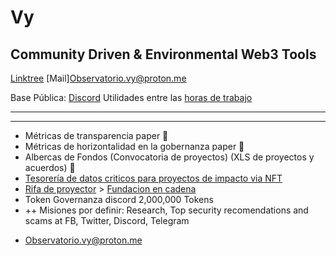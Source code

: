 # Vy 
## Community Driven & Environmental Web3 Tools 
[Linktree](https://linktr.ee/vy.oi) 
[Mail][Observatorio.vy@proton.me](Observatorio.vy@proton.me)

Base Pública: [Discord](https://discord.gg/2vJ8uJfdcB)
Utilidades entre las [horas de trabajo](https://docs.google.com/spreadsheets/d/11MRppjRPLAnHrweYX_mZZm0n1ASGA_58DCGeMwoLh_I/edit?usp=sharing)

---

---

+ Métricas de transparencia paper 🚧
+ Métricas de horizontalidad en la gobernanza paper 🚧
+ Albercas de Fondos (Convocatoria de proyectos) (XLS de proyectos y acuerdos) 🚧
+ [Tesorería de datos criticos para proyectos de impacto via NFT](https://opensea.io/VY-Foundation)
+ [Rifa de proyector](https://docs.google.com/spreadsheets/d/1O-CsX7oILsPtKkliTaB1t4ti-I-A_wzk26r5YkGJZDw/edit?usp=sharing) > [Fundacion en cadena](https://docs.google.com/presentation/d/1jTZ8wHK3UWWbp44Fllf5DzHMkBtvwXBN44bVJ33KFW8/edit?usp=sharing)
+ Token Governanza discord 2,000,000 Tokens
+ ++ Misiones por definir: Research, Top security recomendations and scams at FB, Twitter, Discord, Telegram   


 -  Observatorio.vy@proton.me



